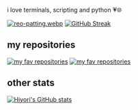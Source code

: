 i love terminals, scripting and python 💗🌐

[![reo-patting.webp](https://i.postimg.cc/RFM2CQFY/reo-patting.webp)](https://postimg.cc/mc5m8973) 
[![GitHub Streak](https://github-readme-streak-stats.herokuapp.com/?user=hiyorijl&theme=transparent&show_icons=true)](https://github.com/DenverCoder1/github-readme-streak-stats) 

## my repositories
[![my fav repositories](https://github-readme-stats.vercel.app/api/pin/?username=hiyorijl&repo=verbal_garden_quartz&theme=transparent&show_icons=true)](https://github.com/hiyorijl/verbal_garden_quartz)
[![my fav repositories](https://github-readme-stats.vercel.app/api/pin/?username=hiyorijl&repo=useful_python_scripts&theme=transparent&show_icons=true)](https://github.com/hiyorijl/useful_python_scripts)

## other stats
[![Hiyori's GitHub stats](https://github-readme-stats.vercel.app/api?username=hiyorijl&theme=transparent&show_icons=true)](https://github.com/anuraghazra/github-readme-stats)
